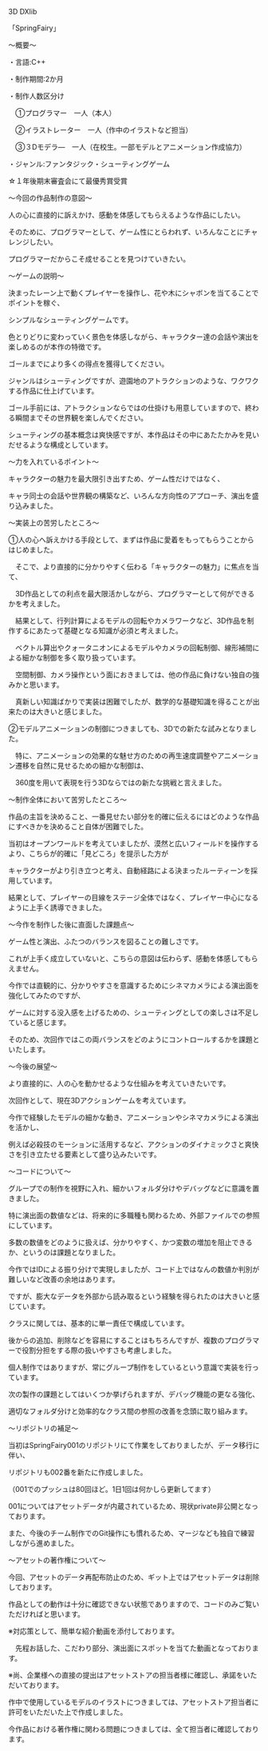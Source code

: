 3D DXlib 

「SpringFairy」

～概要～

・言語:C++

・制作期間:2か月

・制作人数区分け

　①プログラマー　一人（本人）

　②イラストレーター　一人（作中のイラストなど担当）

　③３Dモデラ―　一人（在校生。一部モデルとアニメーション作成協力）

・ジャンル:ファンタジック・シューティングゲーム

☆１年後期末審査会にて最優秀賞受賞

～今回の作品制作の意図～

人の心に直接的に訴えかけ、感動を体感してもらえるような作品にしたい。

そのために、プログラマーとして、ゲーム性にとらわれず、いろんなことにチャレンジしたい。

プログラマーだからこそ成せることを見つけていきたい。

～ゲームの説明～

決まったレーン上で動くプレイヤーを操作し、花や木にシャボンを当てることでポイントを稼ぐ、

シンプルなシューティングゲームです。

色とりどりに変わっていく景色を体感しながら、キャラクター達の会話や演出を楽しめるのが本作の特徴です。

ゴールまでにより多くの得点を獲得してください。

ジャンルはシューティングですが、遊園地のアトラクションのような、ワクワクする作品に仕上げています。

ゴール手前には、アトラクションならではの仕掛けも用意していますので、終わる瞬間までその世界観を楽しんでください。

シューティングの基本概念は爽快感ですが、本作品はその中にあたたかみを見いだせるような構成としています。

～力を入れているポイント～

キャラクターの魅力を最大限引き出すため、ゲーム性だけではなく、

キャラ同士の会話や世界観の構築など、いろんな方向性のアプローチ、演出を盛り込みました。

～実装上の苦労したところ～

①人の心へ訴えかける手段として、まずは作品に愛着をもってもらうことからはじめました。

　そこで、より直接的に分かりやすく伝わる「キャラクターの魅力」に焦点を当て、

　3D作品としての利点を最大限活かしながら、プログラマーとして何ができるかを考えました。

　結果として、行列計算によるモデルの回転やカメラワークなど、3D作品を制作するにあたって基礎となる知識が必須と考えました。

　ベクトル算出やクォータニオンによるモデルやカメラの回転制御、線形補間による細かな制御を多く取り扱っています。

　空間制御、カメラ操作という面におきましては、他の作品に負けない独自の強みかと思います。

　真新しい知識ばかりで実装は困難でしたが、数学的な基礎知識を得ることが出来たのは大きいと感じました。

②モデルアニメーションの制御につきましても、3Dでの新たな試みとなりました。

　特に、アニメーションの効果的な魅せ方のための再生速度調整やアニメーション遷移を自然に見せるための細かな制御は、

　360度を用いて表現を行う3Dならではの新たな挑戦と言えました。

～制作全体において苦労したところ～

作品の主旨を決めること、一番見せたい部分を的確に伝えるにはどのような作品にすべきかを決めること自体が困難でした。

当初はオープンワールドを考えていましたが、漠然と広いフィールドを操作するより、こちらが的確に「見どころ」を提示した方が

キャラクターがより引き立つと考え、自動経路による決まったルーティーンを採用しています。

結果として、プレイヤーの目線をステージ全体ではなく、プレイヤー中心になるように上手く誘導できました。

～今作を制作した後に直面した課題点～

ゲーム性と演出、ふたつのバランスを図ることの難しさです。

これが上手く成立していないと、こちらの意図は伝わらず、感動を体感してもらえません。

今作では直観的に、分かりやすさを意識するためにシネマカメラによる演出面を強化してみたのですが、

ゲームに対する没入感を上げるための、シューティングとしての楽しさは不足していると感じます。

そのため、次回作ではこの両バランスをどのようにコントロールするかを課題といたします。

～今後の展望～

より直接的に、人の心を動かせるような仕組みを考えていきたいです。

次回作として、現在3Dアクションゲームを考えています。

今作で経験したモデルの細かな動き、アニメーションやシネマカメラによる演出を活かし、

例えば必殺技のモーションに活用するなど、アクションのダイナミックさと爽快さを引き立たせる要素として盛り込みたいです。

～コードについて～

グループでの制作を視野に入れ、細かいフォルダ分けやデバッグなどに意識を置きました。

特に演出面の数値などは、将来的に多職種も関わるため、外部ファイルでの参照にしています。

多数の数値をどのように扱えば、分かりやすく、かつ変数の増加を阻止できるか、というのは課題となりました。

今作ではIDによる振り分けで実現しましたが、コード上ではなんの数値か判別が難しいなど改善の余地はあります。

ですが、膨大なデータを外部から読み取るという経験を得られたのは大きいと感じています。

クラスに関しては、基本的に単一責任で構成しています。

後からの追加、削除などを容易にすることはもちろんですが、複数のプログラマーで役割分担をする際の扱いやすさも考慮しました。

個人制作ではありますが、常にグループ制作をしているという意識で実装を行っています。

次の製作の課題としてはいくつか挙げられますが、デバッグ機能の更なる強化、

適切なフォルダ分けと効率的なクラス間の参照の改善を念頭に取り組みます。

～リポジトリの補足～

当初はSpringFairy001のリポジトリにて作業をしておりましたが、データ移行に伴い、

リポジトリも002番を新たに作成しました。

（001でのプッシュは80回ほど。1日1回は何かしら更新してます）

001についてはアセットデータが内蔵されているため、現状private非公開となっております。

また、今後のチーム制作でのGit操作にも慣れるため、マージなども独自で練習しながら進めました。

～アセットの著作権について～

今回、アセットのデータ再配布防止のため、ギット上ではアセットデータは削除しております。

作品としての動作は十分に確認できない状態でありますので、コードのみご覧いただければと思います。

※対応策として、簡単な紹介動画を添付しております。

　先程お話した、こだわり部分、演出面にスポットを当てた動画となっております。

※尚、企業様への直接の提出はアセットストアの担当者様に確認し、承諾をいただいております。

作中で使用しているモデルのイラストにつきましては、アセットストア担当者に許可をいただいた上で作成しました。

今作品における著作権に関わる問題につきましては、全て担当者に確認しております。
